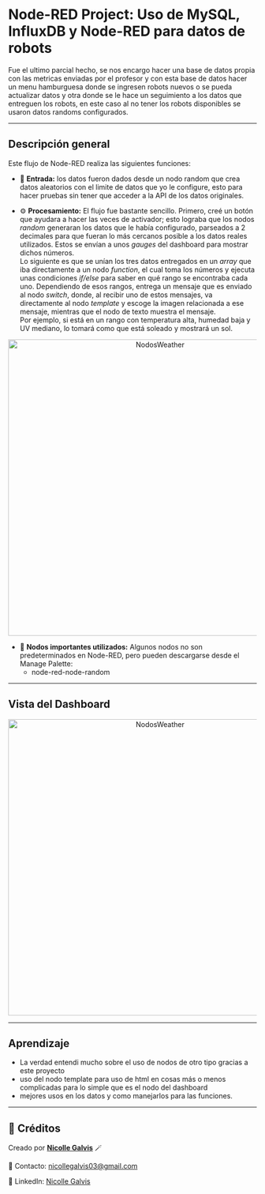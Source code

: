# Node-RED Project: Uso de MySQL, InfluxDB y Node-RED para datos de robots

Fue el ultimo parcial hecho, se nos encargo hacer una base de datos propia con las metricas enviadas por el profesor y con esta base de datos hacer un menu hamburguesa donde se ingresen robots nuevos o se pueda actualizar datos y otra donde se le hace un seguimiento a los datos que entreguen los robots, en este caso al no tener los robots disponibles se usaron datos randoms configurados.

---
## Descripción general

Este flujo de Node-RED realiza las siguientes funciones:
- 📡 **Entrada:** los datos fueron dados desde un nodo random que crea datos aleatorios con el limite de datos que yo le configure, esto para hacer pruebas sin tener que acceder a la API de los datos originales.
   
- ⚙️ **Procesamiento:** El flujo fue bastante sencillo. Primero, creé un botón que ayudara a hacer las veces de activador; esto lograba que los nodos *random* generaran los datos que le había configurado, parseados a 2 decimales para que fueran lo más cercanos posible a los datos reales utilizados. Estos se envían a unos *gauges* del dashboard para mostrar dichos números.  
  Lo siguiente es que se unían los tres datos entregados en un *array* que iba directamente a un nodo *function*, el cual toma los números y ejecuta unas condiciones *if/else* para saber en qué rango se encontraba cada uno. Dependiendo de esos rangos, entrega un mensaje que es enviado al nodo *switch*, donde, al recibir uno de estos mensajes, va directamente al nodo *template* y escoge la imagen relacionada a ese mensaje, mientras que el nodo de texto muestra el mensaje.  
  Por ejemplo, si está en un rango con temperatura alta, humedad baja y UV mediano, lo tomará como que está soleado y mostrará un sol.

<p align="center">
  <img src="images/nodos for update data of weather.png" width="600" alt="NodosWeather">
</p>

- 🧩 **Nodos importantes utilizados:** Algunos nodos no son predeterminados en Node-RED, pero pueden descargarse desde el Manage Palette:
  - node-red-node-random
    
---

## Vista del Dashboard
<p align="center">
  <img src="images/Dashboard weather.png" width="600" alt="NodosWeather">
</p>

---

## Aprendizaje 
- La verdad entendi mucho sobre el uso de nodos de otro tipo gracias a este proyecto
- uso del nodo template para uso de html en cosas más o menos complicadas para lo simple que es el nodo del dashboard
- mejores usos en los datos y como manejarlos para las funciones.

---

## 📎 Créditos
Creado por **[Nicolle Galvis](https://github.com/NicolleGalvis)** 🪄  

📧 Contacto: [nicollegalvis03@gmail.com](mailto:nicollegalvis03@gmail.com) 

🔗 LinkedIn: [Nicolle Galvis](https://www.linkedin.com/in/nicolle-galvis-640422270?utm_source=share&utm_campaign=share_via&utm_content=profile&utm_medium=android_app) 
